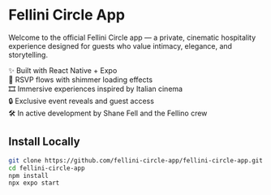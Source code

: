 # Fellini Circle App

Welcome to the official Fellini Circle app — a private, cinematic hospitality experience designed for guests who value intimacy, elegance, and storytelling.

✨ Built with React Native + Expo  
📲 RSVP flows with shimmer loading effects  
🎞️ Immersive experiences inspired by Italian cinema  
🔒 Exclusive event reveals and guest access  
🛠️ In active development by Shane Fell and the Fellino crew

## Install Locally

```bash
git clone https://github.com/fellini-circle-app/fellini-circle-app.git
cd fellini-circle-app
npm install
npx expo start
